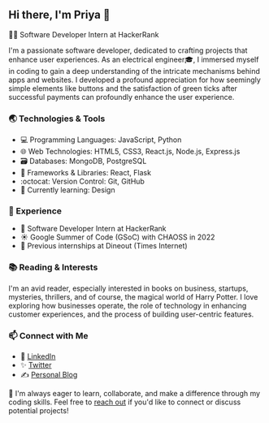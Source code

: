 ## Hi there, I'm Priya 👋

👩‍💻 Software Developer Intern at HackerRank 

I'm a passionate software developer, dedicated to crafting projects that enhance user experiences. As an electrical engineer🎓, I immersed myself in coding to gain a deep understanding of the intricate mechanisms behind apps and websites. I developed a profound appreciation for how seemingly simple elements like buttons and the satisfaction of green ticks after successful payments can profoundly enhance the user experience.

### 🌏 Technologies & Tools

- 💻 Programming Languages: JavaScript, Python
- 🌐 Web Technologies: HTML5, CSS3, React.js, Node.js, Express.js
- 🗃️ Databases: MongoDB, PostgreSQL
- 🚀 Frameworks & Libraries: React, Flask
- :octocat: Version Control: Git, GitHub
- 🌱 Currently learning: Design

### 🚀 Experience

- 💚 Software Developer Intern at HackerRank
- ☀️ Google Summer of Code (GSoC) with CHAOSS in 2022
- 💼 Previous internships at Dineout (Times Internet)

### 📚 Reading & Interests

I'm an avid reader, especially interested in books on business, startups, mysteries, thrillers, and of course, the magical world of Harry Potter. I love exploring how businesses operate, the role of technology in enhancing customer experiences, and the process of building user-centric features.

### 📫 Connect with Me

- 👔 [LinkedIn](https://linkedin.com/in/priyasrivastava730)
- ✨ [Twitter](https://twitter.com/shivikapriya)
- ✍️ [Personal Blog](https://priyasrivastava.hashnode.dev/)

🌟 I'm always eager to learn, collaborate, and make a difference through my coding skills. Feel free to [reach out](mailto:shivikapriya730@gmail.com) if you'd like to connect or discuss potential projects!
